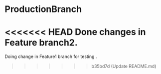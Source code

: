 # ProductionBranch
<<<<<<< HEAD
Done changes in Feature branch2.
=======
Doing change in Feature1 branch for testing .
>>>>>>> b35bd7d (Update README.md)
